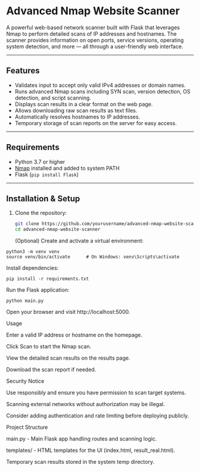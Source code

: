 # Advanced Nmap Website Scanner

A powerful web-based network scanner built with Flask that leverages Nmap to perform detailed scans of IP addresses and hostnames. The scanner provides information on open ports, service versions, operating system detection, and more — all through a user-friendly web interface.

---

## Features

- Validates input to accept only valid IPv4 addresses or domain names.
- Runs advanced Nmap scans including SYN scan, version detection, OS detection, and script scanning.
- Displays scan results in a clear format on the web page.
- Allows downloading raw scan results as text files.
- Automatically resolves hostnames to IP addresses.
- Temporary storage of scan reports on the server for easy access.

---

## Requirements

- Python 3.7 or higher
- [Nmap](https://nmap.org/download.html) installed and added to system PATH
- Flask (`pip install Flask`)

---

## Installation & Setup

1. Clone the repository:
   ```bash
   git clone https://github.com/yourusername/advanced-nmap-website-scanner.git
   cd advanced-nmap-website-scanner
   ```
   
    (Optional) Create and activate a virtual environment:
```
python3 -m venv venv
source venv/bin/activate      # On Windows: venv\Scripts\activate
```
Install dependencies:
```
pip install -r requirements.txt
```
Run the Flask application:
```
python main.py
```

Open your browser and visit http://localhost:5000.

Usage

  Enter a valid IP address or hostname on the homepage.

  Click Scan to start the Nmap scan.

  View the detailed scan results on the results page.

  Download the scan report if needed.

Security Notice

  Use responsibly and ensure you have permission to scan target systems.

  Scanning external networks without authorization may be illegal.

  Consider adding authentication and rate limiting before deploying publicly.

Project Structure

  main.py - Main Flask app handling routes and scanning logic.

  templates/ - HTML templates for the UI (index.html, result_real.html).

  Temporary scan results stored in the system temp directory.

